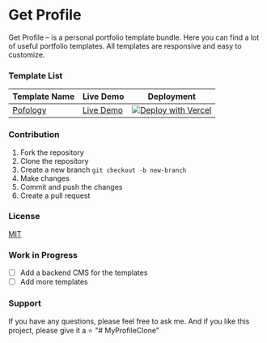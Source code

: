 # Get Profile

Get Profile – is a personal portfolio template bundle. Here you can find a lot of useful portfolio templates. All templates are responsive and easy to customize.

### Template List

<!-- Add a table with 3 columns -->

| Template Name                    | Live Demo                                    | Deployment                                                                                                                                                           |
| -------------------------------- | -------------------------------------------- | -------------------------------------------------------------------------------------------------------------------------------------------------------------------- |
| [Pofology](./pofology/README.md) | [Live Demo](https://pofology.vercel.app/) | [![Deploy with Vercel](https://vercel.com/button)](https://vercel.com/new/clone?repository-url=https%3A%2F%2Fgithub.com%2Fmostafizurhimself%2Fgetprofile%2Fpofology) |

### Contribution

1. Fork the repository
2. Clone the repository
3. Create a new branch `git checkout -b new-branch`
4. Make changes
5. Commit and push the changes
6. Create a pull request

### License

[MIT](./LICENSE)

### Work in Progress

- [ ] Add a backend CMS for the templates
- [ ] Add more templates

### Support

If you have any questions, please feel free to ask me. And if you like this project, please give it a ⭐️
"# MyProfileClone" 
